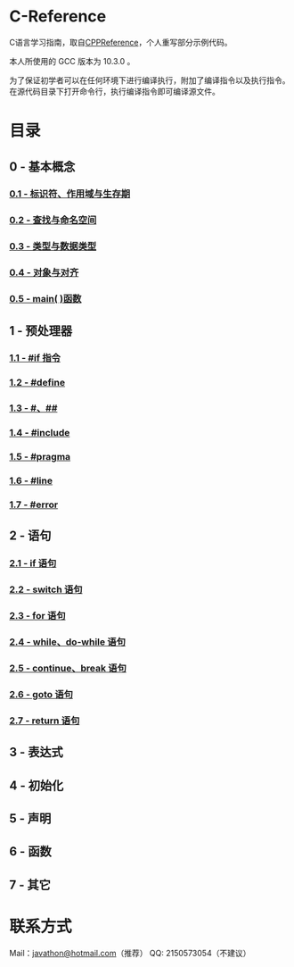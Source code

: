# **C-Reference**
C语言学习指南，取自[CPPReference](cppreference.com)，个人重写部分示例代码。

本人所使用的 GCC 版本为 10.3.0 。

为了保证初学者可以在任何环境下进行编译执行，附加了编译指令以及执行指令。在源代码目录下打开命令行，执行编译指令即可编译源文件。

# **目录**
## 0 - 基本概念
### [0.1 - 标识符、作用域与生存期](./0%20-%20基本概念/0.1%20标识符、作用域与生存期/0-1.md)
### [0.2 - 查找与命名空间](./0%20-%20基本概念/0.2%20查找与命名空间/0-2.md)
### [0.3 - 类型与数据类型](./0%20-%20基本概念/0.3%20类型与算数类型/0-3.md)
### [0.4 - 对象与对齐](./0%20-%20基本概念/0.4%20对象与对齐/0-4.md)
### [0.5 - main( )函数](./0%20-%20基本概念/0.5%20main%20(%20)%20函数/0-5.md)
## 1 - 预处理器
### [1.1 - #if 指令](./1%20-%20预处理器/1.1%20%23if%20%E6%8C%87%E4%BB%A4/1-1.md)
### [1.2 - #define](./1%20-%20预处理器/1.2%20%23define/1-2.md)
### [1.3 - #、##](./1%20-%20预处理器/1.3%20%23、%23%23/1-3.md)
### [1.4 - #include](./1%20-%20预处理器/1.4%20%23include/1-4.md)
### [1.5 - #pragma](./1%20-%20预处理器/1.5%20%23pragma/1-5.md)
### [1.6 - #line](./1%20-%20预处理器/1.6%20%23line/1-6.md)
### [1.7 - #error](./1%20-%20预处理器/1.7%20%23error/1-7.md)
## 2 - 语句
### [2.1 - if 语句](./2%20-%20语句/2.1%20if%20语句/2-1.md)
### [2.2 - switch 语句](./2%20-%20语句/2.2%20switch%20语句/2-2.md)
### [2.3 - for 语句](./2%20-%20语句/2.3%20for%20语句/2-3.md)
### [2.4 - while、do-while 语句](./2%20-%20语句/2.4%202.4%20while、do-while%20语句/2-4.md)
### [2.5 - continue、break 语句](./2%20-%20语句/2.5%20continue、break%20语句/2-5.md)
### [2.6 - goto 语句](./2%20-%20语句/2.6%20goto%20语句/2-6.md)
### [2.7 - return 语句](./2%20-%20语句/2.7%20return%20语句/2-7.md)
## 3 - 表达式
## 4 - 初始化
## 5 - 声明
## 6 - 函数
## 7 - 其它

# **联系方式**
Mail：javathon@hotmail.com（推荐）
QQ: 2150573054（不建议）
